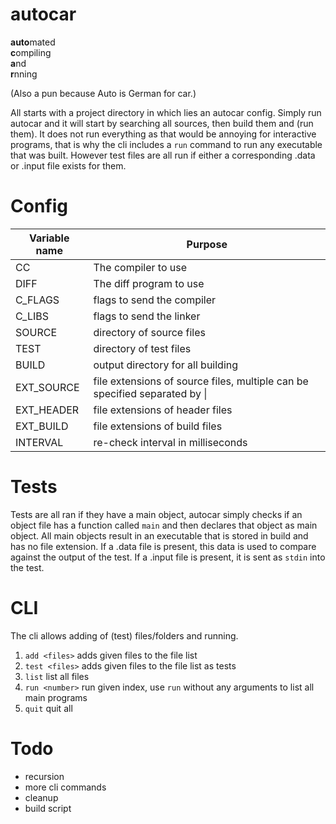 # autocar

**auto**mated<br>
**c**ompiling<br>
**a**nd<br>
**r**nning<br>

(Also a pun because Auto is German for car.)

All starts with a project directory in which lies an autocar config. Simply run
autocar and it will start by searching all sources, then build them and (run
them). It does not run everything as that would be annoying for interactive
programs, that is why the cli includes a `run` command to run any executable
that was built. However test files are all run if either a corresponding .data
or .input file exists for them.

# Config

| Variable name | Purpose |
| ------------- | ------- |
| CC | The compiler to use |
| DIFF | The diff program to use |
| C\_FLAGS | flags to send the compiler |
| C\_LIBS | flags to send the linker |
| SOURCE | directory of source files |
| TEST | directory of test files |
| BUILD | output directory for all building |
| EXT\_SOURCE | file extensions of source files, multiple can be specified separated by \| |
| EXT\_HEADER | file extensions of header files |
| EXT\_BUILD | file extensions of build files |
| INTERVAL | re-check interval in milliseconds |

# Tests

Tests are all ran if they have a main object, autocar simply checks if an object
file has a function called `main` and then declares that object as main object.
All main objects result in an executable that is stored in build and has no file
extension. If a .data file is present, this data is used to compare against the
output of the test. If a .input file is present, it is sent as `stdin` into the
test.

# CLI

The cli allows adding of (test) files/folders and running.

1. `add <files>` adds given files to the file list
2. `test <files>` adds given files to the file list as tests
3. `list` list all files
4. `run <number>` run given index, use `run` without any arguments to list all
   main programs
4. `quit` quit all

# Todo

- recursion
- more cli commands
- cleanup
- build script

